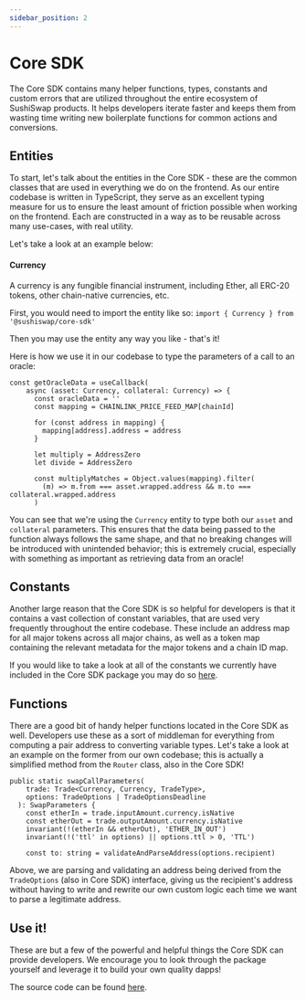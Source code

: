 ```yaml
---
sidebar_position: 2
---
```


# Core SDK

The Core SDK contains many helper functions, types, constants and custom errors that are utilized throughout the entire ecosystem of SushiSwap products. It helps developers iterate faster and keeps them from wasting time writing new boilerplate functions for common actions and conversions.

## Entities

To start, let's talk about the entities in the Core SDK - these are the common classes that are used in everything we do on the frontend. As our entire codebase is written in TypeScript, they serve as an excellent typing measure for us to ensure the least amount of friction possible when working on the frontend. Each are constructed in a way as to be reusable across many use-cases, with real utility.

Let's take a look at an example below:

#### Currency

A currency is any fungible financial instrument, including Ether, all ERC-20 tokens, other chain-native currencies, etc.

First, you would need to import the entity like so: `import { Currency } from '@sushiswap/core-sdk'`

Then you may use the entity any way you like - that's it!

Here is how we use it in our codebase to type the parameters of a call to an oracle:

```
const getOracleData = useCallback(
    async (asset: Currency, collateral: Currency) => {
      const oracleData = ''
      const mapping = CHAINLINK_PRICE_FEED_MAP[chainId]

      for (const address in mapping) {
        mapping[address].address = address
      }

      let multiply = AddressZero
      let divide = AddressZero

      const multiplyMatches = Object.values(mapping).filter(
        (m) => m.from === asset.wrapped.address && m.to === collateral.wrapped.address
      )
```

You can see that we're using the `Currency` entity to type both our `asset` and `collateral` parameters. This ensures that the data being passed to the function always follows the same shape, and that no breaking changes will be introduced with unintended behavior; this is extremely crucial, especially with something as important as retrieving data from an oracle!

## Constants

Another large reason that the Core SDK is so helpful for developers is that it contains a vast collection of constant variables, that are used very frequently throughout the entire codebase. These include an address map for all major tokens across all major chains, as well as a token map containing the relevant metadata for the major tokens and a chain ID map.

If you would like to take a look at all of the constants we currently have included in the Core SDK package you may do so [here](https://github.com/sushiswap/sdk/tree/canary/packages/core-sdk/src).

## Functions

There are a good bit of handy helper functions located in the Core SDK as well. Developers use these as a sort of middleman for everything from computing a pair address to converting variable types. Let's take a look at an example on the former from our own codebase; this is actually a simplified method from the `Router` class, also in the Core SDK!

```
public static swapCallParameters(
    trade: Trade<Currency, Currency, TradeType>,
    options: TradeOptions | TradeOptionsDeadline
  ): SwapParameters {
    const etherIn = trade.inputAmount.currency.isNative
    const etherOut = trade.outputAmount.currency.isNative
    invariant(!(etherIn && etherOut), 'ETHER_IN_OUT')
    invariant(!('ttl' in options) || options.ttl > 0, 'TTL')

    const to: string = validateAndParseAddress(options.recipient)
```

Above, we are parsing and validating an address being derived from the `TradeOptions` (also in Core SDK) interface, giving us the recipient's address without having to write and rewrite our own custom logic each time we want to parse a legitimate address.

## Use it!

These are but a few of the powerful and helpful things the Core SDK can provide developers. We encourage you to look through the package yourself and leverage it to build your own quality dapps!

The source code can be found [here](https://github.com/sushiswap/sdk/tree/canary/packages/core-sdk).
